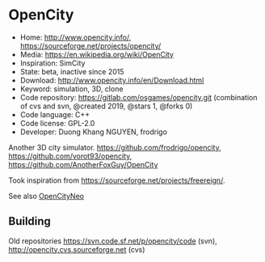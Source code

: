 # OpenCity

- Home: http://www.opencity.info/, https://sourceforge.net/projects/opencity/
- Media: https://en.wikipedia.org/wiki/OpenCity
- Inspiration: SimCity
- State: beta, inactive since 2015
- Download: http://www.opencity.info/en/Download.html
- Keyword: simulation, 3D, clone
- Code repository: https://gitlab.com/osgames/opencity.git (combination of cvs and svn, @created 2019, @stars 1, @forks 0)
- Code language: C++
- Code license: GPL-2.0
- Developer: Duong Khang NGUYEN, frodrigo

Another 3D city simulator.
https://github.com/frodrigo/opencity, https://github.com/vorot93/opencity, https://github.com/AnotherFoxGuy/OpenCity

Took inspiration from https://sourceforge.net/projects/freereign/.

See also [OpenCityNeo](https://github.com/icecoolinux/opencityneo)

## Building

Old repositories https://svn.code.sf.net/p/opencity/code (svn), http://opencity.cvs.sourceforge.net (cvs)